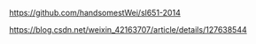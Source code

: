 
https://github.com/handsomestWei/sl651-2014


https://blog.csdn.net/weixin_42163707/article/details/127638544